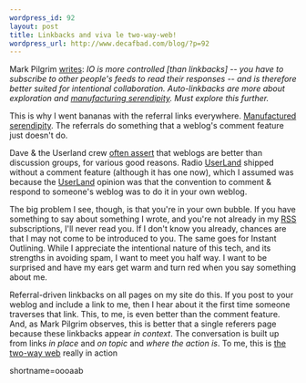 ```yaml
--- 
wordpress_id: 92
layout: post
title: Linkbacks and viva le two-way-web!
wordpress_url: http://www.decafbad.com/blog/?p=92
---
```

<p>Mark Pilgrim <a href="http://diveintomark.org/archives/2002/04/21.html#autolinkbacks_vs_instant_outlining">writes</a>: <i>IO is more controlled [than linkbacks] -- you have to subscribe to other people's feeds to read their responses -- and is therefore better suited for intentional collaboration. Auto-linkbacks are more about exploration and <a href="http://radio.weblogs.com/0101679/stories/2002/03/13/manufacturedSerendipity.html">manufacturing serendipity</a>. Must explore this further.</i></p>
<p>This is why I went bananas with the referral links everywhere.  <a href="http://radio.weblogs.com/0101679/stories/2002/03/13/manufacturedSerendipity.html">Manufactured serendipity</a>.  The referrals do something that a weblog's comment feature just doesn't do.  </p>
<p>Dave &amp; the Userland crew <a href="http://scriptingnews.userland.com/backissues/2002/02/23#morningCoffeeNotes">often assert</a> that weblogs are better than discussion groups, for various good reasons.  Radio <a href="http://www.decafbad.com/twiki/bin/view/Main/UserLand">UserLand</a> shipped without a comment feature (although it has one now), which I assumed was because the <a href="http://www.decafbad.com/twiki/bin/view/Main/UserLand">UserLand</a> opinion was that the convention to comment &amp; respond to someone's weblog was to do it in your own weblog.</p>
<p>The big problem I see, though, is that you're in your own bubble.  If you have something to say about something I wrote, and you're not already in my <a href="http://www.decafbad.com/twiki/bin/view/Main/RSS">RSS</a> subscriptions, I'll never read you.  If I don't know you already, chances are that I may not come to be introduced to you.  The same goes for Instant Outlining.  While I appreciate the intentional nature of this tech, and its strengths in avoiding spam, I want to meet you half way.  I want to be surprised and have my ears get warm and turn red when you say something about me.</p>
<p>Referral-driven linkbacks on all pages on my site do this.  If you post to your weblog and include a link to me, then I hear about it the first time someone traverses that link.  This, to me, is even better than the comment feature.  And, as Mark Pilgrim observes, this is better that a single referers page because these linkbacks appear <i>in context</i>.  The conversation is built up from links <i>in place</i> and <i>on topic</i> and <i>where the action is</i>.  To me, this is <a href="http://www.thetwowayweb.com/">the two-way web</a> really in action</p>
<!--more-->
shortname=oooaab
